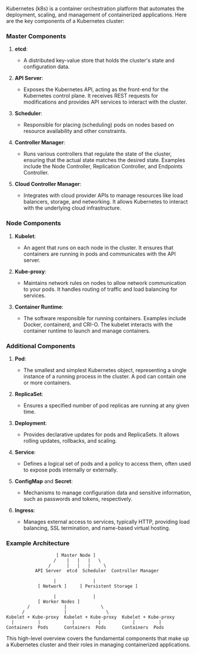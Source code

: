 Kubernetes (k8s) is a container orchestration platform that automates the deployment, scaling, and management of containerized applications. Here are the key components of a Kubernetes cluster:

### Master Components

1. **etcd**:
   - A distributed key-value store that holds the cluster's state and configuration data.

2. **API Server**:
   - Exposes the Kubernetes API, acting as the front-end for the Kubernetes control plane. It receives REST requests for modifications and provides API services to interact with the cluster.

3. **Scheduler**:
   - Responsible for placing (scheduling) pods on nodes based on resource availability and other constraints.

4. **Controller Manager**:
   - Runs various controllers that regulate the state of the cluster, ensuring that the actual state matches the desired state. Examples include the Node Controller, Replication Controller, and Endpoints Controller.

5. **Cloud Controller Manager**:
   - Integrates with cloud provider APIs to manage resources like load balancers, storage, and networking. It allows Kubernetes to interact with the underlying cloud infrastructure.

### Node Components

1. **Kubelet**:
   - An agent that runs on each node in the cluster. It ensures that containers are running in pods and communicates with the API server.

2. **Kube-proxy**:
   - Maintains network rules on nodes to allow network communication to your pods. It handles routing of traffic and load balancing for services.

3. **Container Runtime**:
   - The software responsible for running containers. Examples include Docker, containerd, and CRI-O. The kubelet interacts with the container runtime to launch and manage containers.

### Additional Components

1. **Pod**:
   - The smallest and simplest Kubernetes object, representing a single instance of a running process in the cluster. A pod can contain one or more containers.

2. **ReplicaSet**:
   - Ensures a specified number of pod replicas are running at any given time.

3. **Deployment**:
   - Provides declarative updates for pods and ReplicaSets. It allows rolling updates, rollbacks, and scaling.

4. **Service**:
   - Defines a logical set of pods and a policy to access them, often used to expose pods internally or externally.

5. **ConfigMap** and **Secret**:
   - Mechanisms to manage configuration data and sensitive information, such as passwords and tokens, respectively.

6. **Ingress**:
   - Manages external access to services, typically HTTP, providing load balancing, SSL termination, and name-based virtual hosting.

### Example Architecture

```
                   [ Master Node ]
                  /    |   |   |   \
                /      |   |   |     \
           API Server  etcd  Scheduler  Controller Manager

                  |              |
            [ Network ]     [ Persistent Storage ]

                  |              |
            [ Worker Nodes ]
        /             |             \
      /               |               \
Kubelet + Kube-proxy  Kubelet + Kube-proxy  Kubelet + Kube-proxy
  |         |            |         |            |         |
Containers  Pods      Containers  Pods      Containers  Pods
```

This high-level overview covers the fundamental components that make up a Kubernetes cluster and their roles in managing containerized applications.
